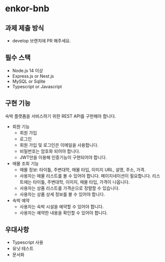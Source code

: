 # enkor-bnb

## 과제 제출 방식
- develop 브랜치에 PR 해주세요.

## 필수 스택
- Node.js 14 이상
- Express.js or Nest.js
- MySQL or Sqlite
- Typescript or Javascript

## 구현 기능
숙박 플랫폼을 서비스하기 위한 REST API를 구현해야 합니다.

- 회원 기능
    - 회원 가입
    - 로그인
    - 회원 가입 및 로그인은 이메일을 사용합니다.
    - 비밀번호는 암호화 되어야 합니다.
    - JWT만을 이용해 인증기능이 구현되어야 합니다.
- 매물 조회 기능
    - 매물 정보: 타이틀, 주변대학, 매물 타입, 이미지 URL, 설명, 주소, 가격.
    - 사용자는 매물 리스트를 볼 수 있어야 합니다. 페이지네이션이 필요합니다. 리스트에는 타이틀, 주변대학, 이미지, 매물 타입, 가격이 나옵니다.
    - 사용자는 상품 리스트를 가격순으로 정렬할 수 있습니다.
    - 사용자는 상품 상세 정보를 볼 수 있어야 합니다.
- 숙박 예약
    - 사용자는 숙박 시설을 예약할 수 있어야 합니다.
    - 사용자는 예약한 내용을 확인할 수 있어야 합니다.

## 우대사항
- Typescript 사용
- 유닛 테스트
- 문서화
